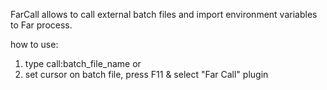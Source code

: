 FarCall allows to call external batch files and import environment variables to Far process.

how to use:

1. type call:batch\_file\_name
or
2. set cursor on batch file, press F11 & select "Far Call" plugin